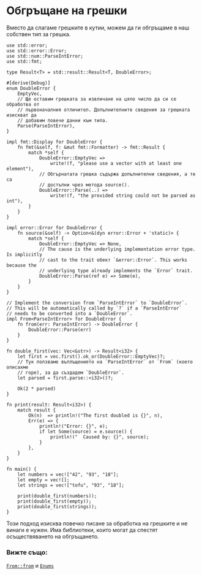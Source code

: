 # Обгръщане на грешки

Вместо да слагаме грешките в кутии, можем да ги обгръщаме в наш собствен тип за грешка.

```rust,editable
use std::error;
use std::error::Error;
use std::num::ParseIntError;
use std::fmt;

type Result<T> = std::result::Result<T, DoubleError>;

#[derive(Debug)]
enum DoubleError {
    EmptyVec,
    // Ще оставим грешката за извличане на цяло число да си се обработва от
    // първоначалния отличител. Допълнителните сведения за грешката изискват да
    // добавим повече данни към типа.
    Parse(ParseIntError),
}

impl fmt::Display for DoubleError {
    fn fmt(&self, f: &mut fmt::Formatter) -> fmt::Result {
        match *self {
            DoubleError::EmptyVec =>
                write!(f, "please use a vector with at least one element"),
            // Обгърнатата грешка съдържа допълнителни сведения, а те са
            // достъпни чрез метода source().
            DoubleError::Parse(..) =>
                write!(f, "the provided string could not be parsed as int"),
        }
    }
}

impl error::Error for DoubleError {
    fn source(&self) -> Option<&(dyn error::Error + 'static)> {
        match *self {
            DoubleError::EmptyVec => None,
            // The cause is the underlying implementation error type. Is implicitly
            // cast to the trait обект `&error::Error`. This works because the
            // underlying type already implements the `Error` trait.
            DoubleError::Parse(ref e) => Some(e),
        }
    }
}

// Implement the conversion from `ParseIntError` to `DoubleError`.
// This will be automatically called by `?` if a `ParseIntError`
// needs to be converted into a `DoubleError`.
impl From<ParseIntError> for DoubleError {
    fn from(err: ParseIntError) -> DoubleError {
        DoubleError::Parse(err)
    }
}

fn double_first(vec: Vec<&str>) -> Result<i32> {
    let first = vec.first().ok_or(DoubleError::EmptyVec)?;
    // Тук ползваме въплъщението на `ParseIntError` от `From` (което описахме
    // горе), за да създадем `DoubleError`.
    let parsed = first.parse::<i32>()?;

    Ok(2 * parsed)
}

fn print(result: Result<i32>) {
    match result {
        Ok(n)  => println!("The first doubled is {}", n),
        Err(e) => {
            println!("Error: {}", e);
            if let Some(source) = e.source() {
                println!("  Caused by: {}", source);
            }
        },
    }
}

fn main() {
    let numbers = vec!["42", "93", "18"];
    let empty = vec![];
    let strings = vec!["tofu", "93", "18"];

    print(double_first(numbers));
    print(double_first(empty));
    print(double_first(strings));
}
```

Този подход изисква повечко писане за обработка на грешките и не винаги е
нужен. Има библиотеки, които могат да спестят осъществяването на обгръщането.
### Вижте също:

[`From::from`][from] и [`Enums`][enums]

[from]: https://doc.rust-lang.org/std/convert/trait.From.html
[enums]: ../../custom_types/enum.md

